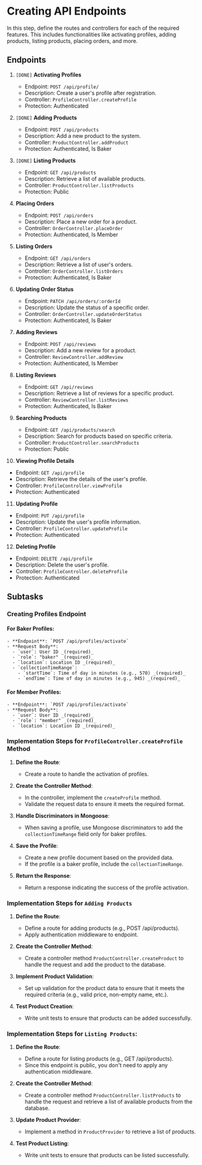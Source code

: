 # Creating API Endpoints

In this step, define the routes and controllers for each of the required features. This includes functionalities like activating profiles, adding products, listing products, placing orders, and more.

## Endpoints

1. `[DONE]` **Activating Profiles**
   - Endpoint: `POST /api/profile/`
   - Description: Create a user's profile after registration.
   - Controller: `ProfileController.createProfile`
   - Protection: Authenticated

2. `[DONE]` **Adding Products**
   - Endpoint: `POST /api/products`
   - Description: Add a new product to the system.
   - Controller: `ProductController.addProduct`
   - Protection: Authenticated, Is Baker

3. `[DONE]` **Listing Products**
   - Endpoint: `GET /api/products`
   - Description: Retrieve a list of available products.
   - Controller: `ProductController.listProducts`
   - Protection: Public

4. **Placing Orders**
   - Endpoint: `POST /api/orders`
   - Description: Place a new order for a product.
   - Controller: `OrderController.placeOrder`
   - Protection: Authenticated, Is Member

5. **Listing Orders**
   - Endpoint: `GET /api/orders`
   - Description: Retrieve a list of user's orders.
   - Controller: `OrderController.listOrders`
   - Protection: Authenticated, Is Baker

6. **Updating Order Status**
   - Endpoint: `PATCH /api/orders/:orderId`
   - Description: Update the status of a specific order.
   - Controller: `OrderController.updateOrderStatus`
   - Protection: Authenticated, Is Baker

7. **Adding Reviews**
    - Endpoint: `POST /api/reviews`
    - Description: Add a new review for a product.
    - Controller: `ReviewController.addReview`
    - Protection: Authenticated, Is Member

8. **Listing Reviews**
    - Endpoint: `GET /api/reviews`
    - Description: Retrieve a list of reviews for a specific product.
    - Controller: `ReviewController.listReviews`
    - Protection: Authenticated, Is Baker

9. **Searching Products**
    - Endpoint: `GET /api/products/search`
    - Description: Search for products based on specific criteria.
    - Controller: `ProductController.searchProducts`
    - Protection: Public

10. **Viewing Profile Details**
   - Endpoint: `GET /api/profile`
   - Description: Retrieve the details of the user's profile.
   - Controller: `ProfileController.viewProfile`
   - Protection: Authenticated

11. **Updating Profile**
   - Endpoint: `PUT /api/profile`
   - Description: Update the user's profile information.
   - Controller: `ProfileController.updateProfile`
   - Protection: Authenticated

12. **Deleting Profile**
   - Endpoint: `DELETE /api/profile`
   - Description: Delete the user's profile.
   - Controller: `ProfileController.deleteProfile`
   - Protection: Authenticated

## Subtasks

### Creating Profiles Endpoint

#### For Baker Profiles:

    - **Endpoint**: `POST /api/profiles/activate`
    - **Request Body**:
      - `user`: User ID _(required)_
      - `role`: "baker" _(required)_
      - `location`: Location ID _(required)_
      - `collectionTimeRange`:
        - `startTime`: Time of day in minutes (e.g., 570) _(required)_
        - `endTime`: Time of day in minutes (e.g., 945) _(required)_

#### For Member Profiles:

    - **Endpoint**: `POST /api/profiles/activate`
    - **Request Body**:
      - `user`: User ID _(required)_
      - `role`: "member" _(required)_
      - `location`: Location ID _(required)_

### Implementation Steps for `ProfileController.createProfile` Method

1. **Define the Route**:
   - Create a route to handle the activation of profiles.

2. **Create the Controller Method**:
   - In the controller, implement the `createProfile` method.
   - Validate the request data to ensure it meets the required format.

3. **Handle Discriminators in Mongoose**:
   - When saving a profile, use Mongoose discriminators to add the `collectionTimeRange` field only for baker profiles.

4. **Save the Profile**:
   - Create a new profile document based on the provided data.
   - If the profile is a baker profile, include the `collectionTimeRange`.

5. **Return the Response**:
   - Return a response indicating the success of the profile activation.

### Implementation Steps for `Adding Products`

1. **Define the Route**:
   - Define a route for adding products (e.g., POST /api/products).
   - Apply authentication middleware to endpoint.

2. **Create the Controller Method**:
   - Create a controller method `ProductController.createProduct` to handle the request and add the product to the database.
   
3. **Implement Product Validation**:
   - Set up validation for the product data to ensure that it meets the required criteria (e.g., valid price, non-empty name, etc.).

4. **Test Product Creation**:
   - Write unit tests to ensure that products can be added successfully.

### **Implementation Steps for `Listing Products`:**

1. **Define the Route**:
   - Define a route for listing products (e.g., GET /api/products).
   - Since this endpoint is public, you don't need to apply any authentication middleware.

2. **Create the Controller Method**:
   - Create a controller method `ProductController.listProducts` to handle the request and retrieve a list of available products from the database.

3. **Update Product Provider**:
   - Implement a method in `ProductProvider` to retrieve a list of products.

4. **Test Product Listing**:
   - Write unit tests to ensure that products can be listed successfully.
